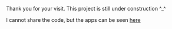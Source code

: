 Thank you for your visit. This project is still under construction ^_^


I cannot share the code, but the apps can be seen [here](https://app-house-prices-8fe4kxbfh4mghwrjexudzs.streamlit.app/) 




